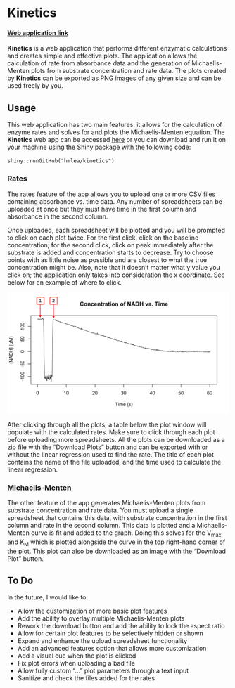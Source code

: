 
<!-- README.md is generated from README.Rmd. Please edit that file -->

# Kinetics

<!-- badges: start -->
<!-- badges: end -->

#### [Web application link](https://hmlea.shinyapps.io/kinetics/)

**Kinetics** is a web application that performs different enzymatic
calculations and creates simple and effective plots. The application
allows the calculation of rate from absorbance data and the generation
of Michaelis-Menten plots from substrate concentration and rate data.
The plots created by **Kinetics** can be exported as PNG images of any
given size and can be used freely by you.

## Usage

This web application has two main features: it allows for the
calculation of enzyme rates and solves for and plots the
Michaelis-Menten equation. The **Kinetics** web app can be accessed
[here](https://hmlea.shinyapps.io/kinetics/) or you can download and run
it on your machine using the Shiny package with the following code:

    shiny::runGitHub("hmlea/kinetics")

### Rates

The rates feature of the app allows you to upload one or more CSV files
containing absorbance vs. time data. Any number of spreadsheets can be
uploaded at once but they must have time in the first column and
absorbance in the second column.

Once uploaded, each spreadsheet will be plotted and you will be prompted
to click on each plot twice. For the first click, click on the baseline
concentration; for the second click, click on peak immediately after the
substrate is added and concentration starts to decrease. Try to choose
points with as little noise as possible and are closest to what the true
concentration might be. Also, note that it doesn’t matter what y value
you click on; the application only takes into consideration the x
coordinate. See below for an example of where to click.

![Alt text](figures/example.png)

After clicking through all the plots, a table below the plot window will
populate with the calculated rates. Make sure to click through each plot
before uploading more spreadsheets. All the plots can be downloaded as a
zip file with the “Download Plots” button and can be exported with or
without the linear regression used to find the rate. The title of each
plot contains the name of the file uploaded, and the time used to
calculate the linear regression.

### Michaelis-Menten

The other feature of the app generates Michaelis-Menten plots from
substrate concentration and rate data. You must upload a single
spreadsheet that contains this data, with substrate concentration in the
first column and rate in the second column. This data is plotted and a
Michaelis-Menten curve is fit and added to the graph. Doing this solves
for the V<sub>max</sub> and K<sub>M</sub> which is plotted alongside the
curve in the top right-hand corner of the plot. This plot can also be
downloaded as an image with the “Download Plot” button.

## To Do

In the future, I would like to:

- Allow the customization of more basic plot features
- Add the ability to overlay multiple Michaelis-Menten plots
- Rework the download button and add the ability to lock the aspect
  ratio
- Allow for certain plot features to be selectively hidden or shown
- Expand and enhance the upload spreadsheet functionality
- Add an advanced features option that allows more customization
- Add a visual cue when the plot is clicked
- Fix plot errors when uploading a bad file
- Allow fully custom “…” plot parameters through a text input
- Sanitize and check the files added for the rates
